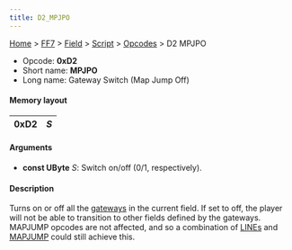 ```yaml
---
title: D2_MPJPO
---
```


[Home](../../../../index.md) > [FF7](../../../../FF7.md) > [Field](../../../Field.md) > [Script](../../Script.md) > [Opcodes](../Opcodes.md) > D2 MPJPO

-   Opcode: **0xD2**
-   Short name: **MPJPO**
-   Long name: Gateway Switch (Map Jump Off)

#### Memory layout

| 0xD2 | *S* |
|------|-----|

#### Arguments

-   **const UByte** *S*: Switch on/off (0/1, respectively).

#### Description

Turns on or off all the [gateways](FF7/Field/3D_Related "wikilink") in the current field. If set to off, the player will not be able to transition to other fields defined by the gateways. MAPJUMP opcodes are not affected, and so a combination of [LINEs](FF7/Field/Script/Opcodes/D0_LINE "wikilink") and [MAPJUMP](60_MAPJUMP.md) could still achieve this.
